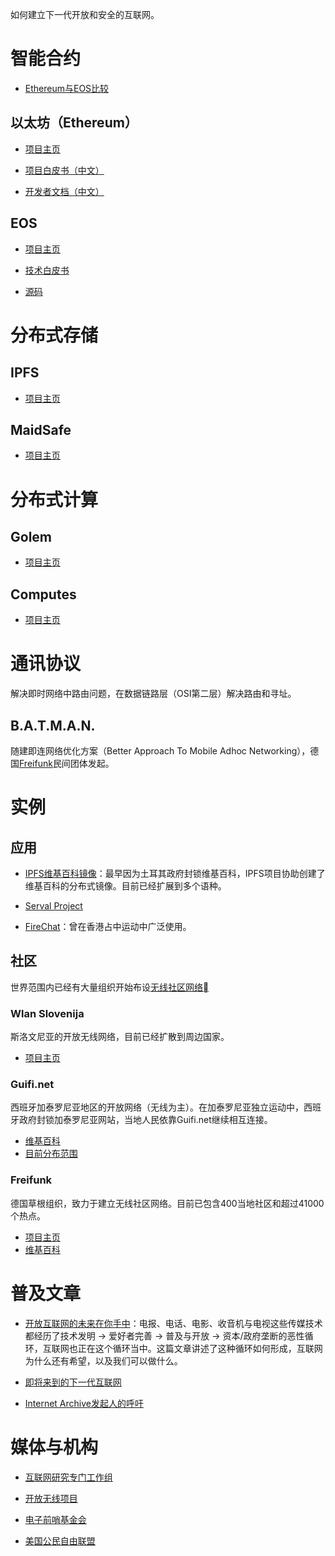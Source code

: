 如何建立下一代开放和安全的互联网。

# 智能合约

* [Ethereum与EOS比较](https://steemit.com/eos/@trogdor/eos-vs-ethereum-for-dummies)

## 以太坊（Ethereum）

* [项目主页](https://ethereum.org/)

* [项目白皮书（中文）](https://github.com/ethereum/wiki/blob/master/%5B%E4%B8%AD%E6%96%87%5D-%E4%BB%A5%E5%A4%AA%E5%9D%8A%E7%99%BD%E7%9A%AE%E4%B9%A6.md)

* [开发者文档（中文）](https://github.com/ethereum/wiki/wiki/%5BChinese%5D-Ethereum-TOC)

## EOS

* [项目主页](https://eos.io/)

* [技术白皮书](https://github.com/EOSIO/Documentation/blob/master/TechnicalWhitePaper.md)

* [源码](https://github.com/EOSIO/eos)

# 分布式存储

## IPFS

* [项目主页](https://ipfs.io/)

## MaidSafe

* [项目主页](https://maidsafe.net/)

# 分布式计算

## Golem

* [项目主页](https://golem.network/)

## Computes

* [项目主页](https://computes.io/)

# 通讯协议

解决即时网络中路由问题，在数据链路层（OSI第二层）解决路由和寻址。

## B.A.T.M.A.N.
随建即连网络优化方案（Better Approach To Mobile Adhoc Networking），德国[Freifunk](https://freifunk.net/en/)民间团体发起。

# 实例

## 应用

* [IPFS维基百科镜像](https://ipfs.io/ipns/QmdJiuMWp2FxyaerfLrtdLF6Nr1EWpL7dPAxA9oKSPYYgV/wiki/)：最早因为土耳其政府封锁维基百科，IPFS项目协助创建了维基百科的分布式镜像。目前已经扩展到多个语种。

* [Serval Project](http://www.servalproject.org/)

* [FireChat](https://www.opengarden.com/firechat.html)：曾在香港占中运动中广泛使用。

## 社区

世界范围内已经有大量组织开始布设[无线社区网络](https://en.wikipedia.org/wiki/Wireless_community_network)

### Wlan Slovenija
斯洛文尼亚的开放无线网络，目前已经扩散到周边国家。
* [项目主页](https://wlan-si.net/)

### Guifi.net
西班牙加泰罗尼亚地区的开放网络（无线为主）。在加泰罗尼亚独立运动中，西班牙政府封锁加泰罗尼亚网站，当地人民依靠Guifi.net继续相互连接。
* [维基百科](https://en.wikipedia.org/wiki/Guifi.net)
* [目前分布范围](http://guifi.net/en/guifi_zones)

### Freifunk
德国草根组织，致力于建立无线社区网络。目前已包含400当地社区和超过41000个热点。
* [项目主页](https://freifunk.net/en/)
* [维基百科](https://en.wikipedia.org/wiki/Freifunk)

# 普及文章

* [开放互联网的未来在你手中](https://medium.freecodecamp.org/inside-the-invisible-war-for-the-open-internet-dd31a29a3f08)：电报、电话、电影、收音机与电视这些传媒技术都经历了技术发明 -> 爱好者完善 -> 普及与开放 -> 资本/政府垄断的恶性循环，互联网也正在这个循环当中。这篇文章讲述了这种循环如何形成，互联网为什么还有希望，以及我们可以做什么。

* [即将来到的下一代互联网](https://www.wired.com/2017/06/pied-pipers-new-internet-isnt-just-possible-almost/)

* [Internet Archive发起人的呼吁](http://blog.archive.org/2015/02/11/locking-the-web-open-a-call-for-a-distributed-web/)

# 媒体与机构

* [互联网研究专门工作组](https://irtf.org/)

* [开放无线项目](https://openwireless.org/)

* [电子前哨基金会](https://www.eff.org/)

* [美国公民自由联盟](https://www.aclu.org/)
